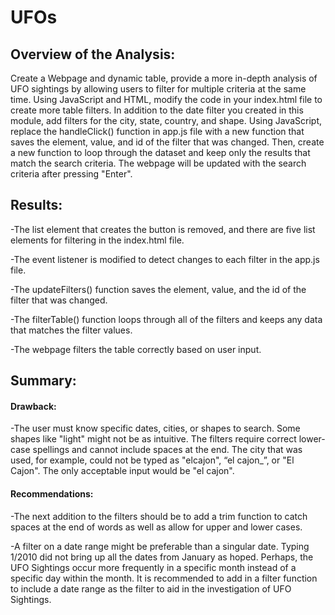 # UFOs

## Overview of the Analysis:

Create a Webpage and dynamic table, provide a more in-depth analysis of UFO sightings by allowing users to filter for multiple criteria at the same time. Using JavaScript and HTML, modify the code in your index.html file to create more table filters. In addition to the date filter you created in this module, add filters for the city, state, country, and shape. Using JavaScript, replace the handleClick() function in app.js file with a new function that saves the element, value, and id of the filter that was changed. Then, create a new function to loop through the dataset and keep only the results that match the search criteria. The webpage will be updated with the search criteria after pressing "Enter".

## Results:

-The list element that creates the button is removed, and there are five list elements for filtering in the index.html file. 

-The event listener is modified to detect changes to each filter in the app.js file.

-The updateFilters() function saves the element, value, and the id of the filter that was changed. 

-The filterTable() function loops through all of the filters and keeps any data that matches the filter values. 

-The webpage filters the table correctly based on user input.


## Summary:

#### Drawback:

-The user must know specific dates, cities, or shapes to search. Some shapes like "light" might not be as intuitive. The filters require correct lower-case spellings and cannot include spaces at the end. The city that was used, for example, could not be typed as "elcajon", “el cajon_”, or "El Cajon". The only acceptable input would be "el cajon".

#### Recommendations:

-The next addition to the filters should be to add a trim function to catch spaces at the end of words as well as allow for upper and lower cases.

-A filter on a date range might be preferable than a singular date. Typing 1/2010 did not bring up all the dates from January as hoped. Perhaps, the UFO Sightings occur more frequently in a specific month instead of a specific day within the month. It is recommended to add in a filter function to include a date range as the filter to aid in the investigation of UFO Sightings.
